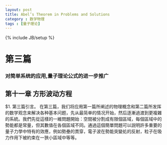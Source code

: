 ```yaml
---
layout: post
title: Abel’s Theorem in Problems and Solutions
category : 数学物理
tags : [量子理论]
---
```

{% include JB/setup %}

# 第三篇
### 对简单系统的应用,量子理论公式的进一步推广

## 第十一章 方形波动方程

$1. 第三篇引言。 在第三篇，我们将应用第一篇所阐述的物理概念和第二篇所发挥的数学观念来解决各种基本问题，先从最简单的情况开始，然后逐漸過渡到更複雜的系統。我們先從這樣的一維問題開始：空間被分割成有限個區域，每個區域中的勢能都是常量，但其數值在各個區域不同。通過這個簡單問題可以説明許多重要的量子力學中特有的效應，例如勢壘的貫穿，電子波在勢能突變処的反射，粒子在吸力作用下被約束在一狹小區域中等等。